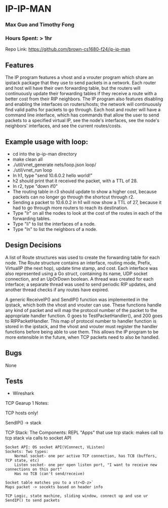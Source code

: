 # IP-IP-MAN
### Max Guo and Timothy Fong
### Hours Spent: > 1hr

Repo Link: https://github.com/brown-cs1680-f24/ip-ip-man

## Features
The IP program features a vhost and a vrouter program which share an ipstack package that they use to send packets in a network. Each router and host will have their own forwarding table, but the routers will continuously update their forwarding tables if they receive a route with a better cost from their RIP neighbors. The IP program also features disabling and enabling the interfaces on routers/hosts; the network will continuously find valid paths for packets to go through. Each host and router will have a command line interface, which has commands that allow the user to send packets to a specified virtual IP, see the node's interfaces, see the node's neighbors' interfaces, and see the current routes/costs.

## Example usage with loop:
- cd into the ip-ip-man directory
- make clean all
- ./util/vnet_generate nets/loop.json loop/
- ./util/vnet_run loop
- In h1, type "send 10.6.0.2 hello world!"
- h2 should print that it received the packet, with a TTL of 28.
- In r2, type "down if0"
- The routing table in r3 should update to show a higher cost, because packets can no longer go through the shortcut through r2.
- Sending a packet to 10.6.0.2 in h1 will now show a TTL of 27, because it had to go through more routers to reach its destination.
- Type "lr" on all the nodes to look at the cost of the routes in each of the forwarding tables.
- Type "li" to list the interfaces of a node.
- Type "ln" to list the neighbors of a node.

## Design Decisions
A list of Route structures was used to create the forwarding table for each node. The Route structure contains an interface, routing mode, Prefix, VirtualIP (the next hop), update time stamp, and cost. Each interface was also represented using a Go struct, containing its name, UDP socket connection, and an UpOrDown boolean. A thread was created for each interface; a separate thread was used to send periodic RIP updates, and another thread checks if any routes have expired.

A generic ReceiveIP() and SendIP() function was implemented in the ipstack, which both the vhost and vrouter can use. These functions handle any kind of packet and will map the protocol number of the packet to the appropriate handler function. 0 goes to TestPacketHandler(), and 200 goes to RIPPacketHandler. This map of protocol number to handler function is stored in the ipstack, and the vhost and vrouter must register the handler functions before being able to use them. This allows the IP program to be more extensible in the future, when TCP packets need to also be handled.

## Bugs
None

## Tests
- Wireshark

TCP Gearup 1 Notes:

TCP hosts only!

SendIP() -> stack

TCP Stack: The Components:
    REPL "Apps" that use tcp stack: makes call to tcp stack via calls to socket API

    Socket API: OS socket API(VConnect, VListen)
    Sockets: Two types:
        Normal socket- one per active TCP connection, has TCB (buffers, TCP state, etc)
        Listen socket- one per open listen port, "I want to receive new connections on this port"
        Has no TCB (can't send/receive)

    Socket table matches you to a str<D-z>`
    Maps packet -> socekts based on header info

    TCP Logic, state machine, sliding window, connect up and use ur SendIP() to send packets
    




























